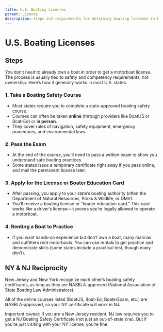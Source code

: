 ```yaml
---
title: U.S. Boating Licenses
parent: License
description: Steps and requirements for obtaining boating licenses in NY, NJ, and reciprocity between states.
---
```


# U.S. Boating Licenses

## Steps 

You don’t need to already own a boat in order to get a motorboat license. The process is usually tied to safety and competency requirements, not ownership. Here’s how it generally works in most U.S. states. 

### 1. Take a Boating Safety Course

* Most states require you to complete a state-approved boating safety course.
* Courses can often be taken **online** (through providers like BoatUS or Boat-Ed) or **in person**.
* They cover rules of navigation, safety equipment, emergency procedures, and environmental laws.

### 2. Pass the Exam

* At the end of the course, you’ll need to pass a written exam to show you understand safe boating practices.
* Some states issue a temporary certificate right away if you pass online, and mail the permanent license later.

### 3. Apply for the License or Boater Education Card

* After passing, you apply to your state’s boating authority (often the Department of Natural Resources, Parks & Wildlife, or DMV).
* You’ll receive a boating license or “boater education card.” This card works like a driver’s license—it proves you’re legally allowed to operate a motorboat.

### 4. Renting a Boat to Practice

* If you want hands-on experience but don’t own a boat, many marinas and outfitters rent motorboats. You can use rentals to get practice and demonstrate skills (some states include a practical test, though many don’t).

## NY & NJ Reciprocity

New Jersey and New York recognize each other’s boating safety certificates, as long as they are NASBLA-approved (National Association of State Boating Law Administrators).

All of the online courses listed (BoatUS, Boat-Ed, BoaterExam, etc.) are NASBLA-approved, so your NY certificate will work in NJ.

Important caveat: If you are a New Jersey resident, NJ law requires you to get a NJ Boating Safety Certificate (not just an out-of-state one). But if you’re just visiting with your NY license, you’re fine.
